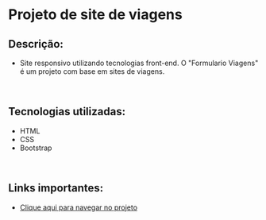 # Projeto de site de viagens

## Descrição:

- Site responsivo utilizando tecnologias front-end. O "Formulario Viagens" é um projeto com base em sites de viagens.

<br>

## Tecnologias utilizadas:

- HTML
- CSS
- Bootstrap

<br>

## Links importantes:

- [Clique aqui para navegar no projeto](https://izabellyarmeris.github.io/formsViagens/login.html)
